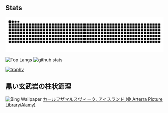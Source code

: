 ## Stats
<picture>
  <source media="(prefers-color-scheme: dark)" srcset="https://raw.githubusercontent.com/ba230t/ba230t/output/github-contribution-grid-snake-dark.svg">
  <source media="(prefers-color-scheme: light)" srcset="https://raw.githubusercontent.com/ba230t/ba230t/output/github-contribution-grid-snake.svg">
  <img alt="github contribution grid snake animation" src="https://raw.githubusercontent.com/ba230t/ba230t/output/github-contribution-grid-snake.svg">
</picture>

<p align="left">
  <img alt="Top Langs" height="150px" src="https://github-readme-stats.vercel.app/api/top-langs/?username=ba230t&layout=compact&theme=transparent" />
  <img alt="github stats" height="150px" src="https://github-readme-stats.vercel.app/api?username=ba230t&theme=transparent" />
</p>

[![trophy](https://github-profile-trophy.vercel.app/?username=ba230t&theme=transparent&column=7)](https://github.com/ryo-ma/github-profile-trophy)


<!-- Bing Wallpaper Start -->
## 黒い玄武岩の柱状節理
![Bing Wallpaper](https://www.bing.com/th?id=OHR.BasaltColumns_JA-JP9334958471_1920x1080.jpg&rf=LaDigue_1920x1080.jpg&pid=hp)
[カールフザマルスヴィーク, アイスランド (© Arterra Picture Library/Alamy)](https://www.bing.com/search?q=K%C3%A1lfshamarsv%C3%ADk%2c+%E3%82%A2%E3%82%A4%E3%82%B9%E3%83%A9%E3%83%B3%E3%83%89&form=hpcapt&filters=HpDate%3a%2220250712_1500%22)
<!-- Bing Wallpaper End -->
